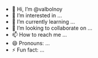 - 👋 Hi, I’m @valbolnoy
- 👀 I’m interested in ...
- 🌱 I’m currently learning ...
- 💞️ I’m looking to collaborate on ...
- 📫 How to reach me ...
- 😄 Pronouns: ...
- ⚡ Fun fact: ...

<!---
valbolnoy/valbolnoy is a ✨ special ✨ repository because its `README.md` (this file) appears on your GitHub profile.
You can click the Preview link to take a look at your changes.
--->
